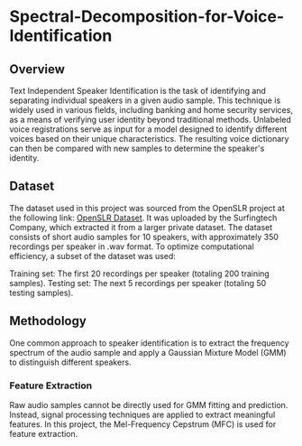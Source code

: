 # Spectral-Decomposition-for-Voice-Identification

## Overview

Text Independent Speaker Identification is the task of identifying and separating individual speakers in a given audio sample. This technique is widely used in various fields, including banking and home security services, as a means of verifying user identity beyond traditional methods.
Unlabeled voice registrations serve as input for a model designed to identify different voices based on their unique characteristics. The resulting voice dictionary can then be compared with new samples to determine the speaker's identity.

## Dataset

The dataset used in this project was sourced from the OpenSLR project at the following link: [OpenSLR Dataset](https://www.openslr.org/45/). It was uploaded by the Surfingtech Company, which extracted it from a larger private dataset. The dataset consists of short audio samples for 10 speakers, with approximately 350 recordings per speaker in .wav format. To optimize computational efficiency, a subset of the dataset was used:

Training set: The first 20 recordings per speaker (totaling 200 training samples).
Testing set: The next 5 recordings per speaker (totaling 50 testing samples).

## Methodology

One common approach to speaker identification is to extract the frequency spectrum of the audio sample and apply a Gaussian Mixture Model (GMM) to distinguish different speakers.

### Feature Extraction

Raw audio samples cannot be directly used for GMM fitting and prediction. Instead, signal processing techniques are applied to extract meaningful features. In this project, the Mel-Frequency Cepstrum (MFC) is used for feature extraction.


